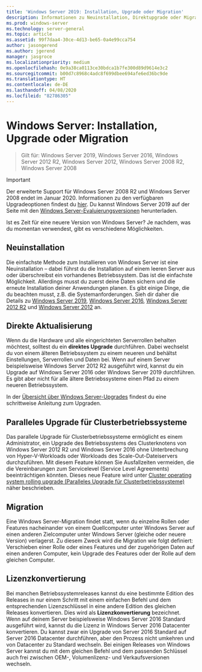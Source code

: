 ```yaml
---
title: 'Windows Server 2019: Installation, Upgrade oder Migration'
description: Informationen zu Neuinstallation, Direktupgrade oder Migration von Windows Server
ms.prod: windows-server
ms.technology: server-general
ms.topic: article
ms.assetid: 99f7daa4-30ce-4d13-be65-0a4e99cca754
author: jasongerend
ms.author: jgerend
manager: jasgroce
ms.localizationpriority: medium
ms.openlocfilehash: 0e9a38ca0113ce30bdca1b7fe300d89d9614e3c2
ms.sourcegitcommit: b00d7c8968c4adc8f699dbee694afe6ed36bc9de
ms.translationtype: HT
ms.contentlocale: de-DE
ms.lasthandoff: 04/08/2020
ms.locfileid: "82786305"
---
```

# <a name="install-upgrade-or-migrate-to-windows-server"></a>Windows Server: Installation, Upgrade oder Migration

> Gilt für: Windows Server 2019, Windows Server 2016, Windows Server 2012 R2, Windows Server 2012, Windows Server 2008 R2, Windows Server 2008

> [!IMPORTANT]
> Der erweiterte Support für Windows Server 2008 R2 und Windows Server 2008 endet im Januar 2020. Informationen zu den verfügbaren Upgradeoptionen findest du [hier](https://aka.ms/upgradecenter). Du kannst Windows Server 2019 auf der Seite mit den [Windows Server-Evaluierungsversionen](https://www.microsoft.com/evalcenter/evaluate-windows-server-2019) herunterladen.

Ist es Zeit für eine neuere Version von Windows Server? Je nachdem, was du momentan verwendest, gibt es verschiedene Möglichkeiten.

## <a name="clean-install"></a>Neuinstallation

Die einfachste Methode zum Installieren von Windows Server ist eine Neuinstallation – dabei führst du die Installation auf einem leeren Server aus oder überschreibst ein vorhandenes Betriebssystem. Das ist die einfachste Möglichkeit. Allerdings musst du zuerst deine Daten sichern und die erneute Installation deiner Anwendungen planen. Es gibt einige Dinge, die du beachten musst, z.B. die Systemanforderungen. Sieh dir daher die Details zu [Windows Server 2019](https://go.microsoft.com/fwlink/?linkid=2006124), [Windows Server 2016](https://go.microsoft.com/fwlink/?LinkID=825558), [Windows Server 2012 R2](https://technet.microsoft.com/library/dn303418) und [Windows Server 2012](https://technet.microsoft.com/library/jj134246.aspx) an.

## <a name="in-place-upgrade"></a>Direkte Aktualisierung

Wenn du die Hardware und alle eingerichteten Serverrollen behalten möchtest, solltest du ein **direktes Upgrade** durchführen. Dabei wechselst du von einem älteren Betriebssystem zu einem neueren und behältst Einstellungen, Serverrollen und Daten bei. Wenn auf einem Server beispielsweise Windows Server 2012 R2 ausgeführt wird, kannst du ein Upgrade auf Windows Server 2016 oder Windows Server 2019 durchführen. Es gibt aber nicht für alle ältere Betriebssysteme einen Pfad zu einem neueren Betriebssystem. 

In der [Übersicht über Windows Server-Upgrades](../upgrade/upgrade-overview.md) findest du eine schrittweise Anleitung zum Upgraden.

## <a name="cluster-os-rolling-upgrade"></a>Paralleles Upgrade für Clusterbetriebssysteme

Das parallele Upgrade für Clusterbetriebssysteme ermöglicht es einem Administrator, ein Upgrade des Betriebssystems des Clusterknotens von Windows Server 2012 R2 und Windows Server 2016 ohne Unterbrechung von Hyper-V-Workloads oder Workloads des Scale-Out-Dateiservers durchzuführen. Mit diesem Feature können Sie Ausfallzeiten vermeiden, die die Vereinbarungen zum Servicelevel (Service Level Agreements) beeinträchtigen könnten. Dieses neue Feature wird unter [Cluster operating system rolling upgrade (Paralleles Upgrade für Clusterbetriebssysteme)](https://technet.microsoft.com/windows-server-docs/failover-clustering/cluster-operating-system-rolling-upgrade) näher beschrieben.

## <a name="migration"></a>Migration

Eine Windows Server-Migration findet statt, wenn du einzelne Rollen oder Features nacheinander von einem Quellcomputer unter Windows Server auf einen anderen Zielcomputer unter Windows Server (gleiche oder neuere Version) verlagerst. Zu diesem Zweck wird die Migration wie folgt definiert: Verschieben einer Rolle oder eines Features und der zugehörigen Daten auf einen anderen Computer, kein Upgrade des Features oder der Rolle auf dem gleichen Computer. 

## <a name="license-conversion"></a>Lizenzkonvertierung

Bei manchen Betriebssystemreleases kannst du eine bestimmte Edition des Releases in nur einem Schritt mit einem einfachen Befehl und dem entsprechenden Lizenzschlüssel in eine andere Edition des gleichen Releases konvertieren. Dies wird als **Lizenzkonvertierung** bezeichnet. Wenn auf deinem Server beispielsweise Windows Server 2016 Standard ausgeführt wird, kannst du die Lizenz in Windows Server 2016 Datacenter konvertieren. Du kannst zwar ein Upgrade von Server 2016 Standard auf Server 2016 Datacenter durchführen, aber den Prozess nicht umkehren und von Datacenter zu Standard wechseln. Bei einigen Releases von Windows Server kannst du mit dem gleichen Befehl und dem passenden Schlüssel auch frei zwischen OEM-, Volumenlizenz- und Verkaufsversionen wechseln.